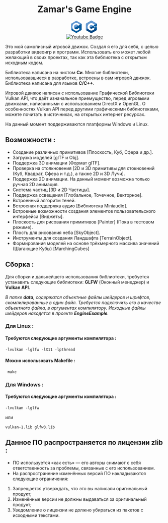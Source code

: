 <div align="center">  
  <h1> Zamar's Game Engine </h1>
  <img src="https://github.com/devicons/devicon/blob/master/icons/c/c-original.svg" title="C" alt="C" width="40" height="40"/>&nbsp;
  <img src="https://github.com/devicons/devicon/blob/master/icons/cplusplus/cplusplus-original.svg" title="C++" alt="C++" width="40" height="40"/>&nbsp;

  <div id="badges">
    <a href="https://www.youtube.com/channel/UCNJLDb9DbwjV7bNLtKzpajQ">
      <img src="https://img.shields.io/badge/YouTube-red?style=for-the-badge&logo=youtube&logoColor=white" alt="Youtube Badge"/>
    </a>
  </div>
</div>

Это мой самописный игровой движок. Создал я его для себя, с целью разработки видеоигр и программ. Использовать его может любой желающий в своих проектах,
так как эта библиотека с открытым исходным кодом.

Библиотека написана на чистом **Си**. Многие библиотеки, использовавшиеся в разработке, встроены в сам игровой движок. 
Библиотека написана для языков **С/С++**.

Игровой движок написан с использование Графической Библиотеки Vulkan API, что даёт изначальное приемущество, 
перед игровыми движками, написанными с использованием DirectX и OpenGL. О особенностях Vulkan API перед другими графическими библиотеками, можете почитать
в источниках, на открытых интернет ресурсах.

На данный момент поддерживаются платформы Windows и Linux.

## Возможности :
- Создание различных примитивов [Плоскость, Куб, Сфера и др.].
- Загрузка моделей [glTF и Obj]. 
- Поддержка 3D анимации [Формат glTF].
- Проверка на столкновения [2D и 3D примитивы для стокновений (Куб, Квадрат, Сфера и т.д.), а также 2D и 3D Лучи].
- Поддержка 2D анимации. На  данный момент возможна только ручная 2D анимация.
- Система частиц [3D и 2D Частицы].
- Поддержка освещения [Глобальное, Точечное, Векторное].
- Встроенный алгоритм теней.
- Встроеная поддержка аудио [Библиотека Miniaudio].
- Встроеные возможности создания элементов пользовательского интерфейса [Виджеты].
- Плоскость для рисования примитивов [Painter] (Пока в тестовом режиме).
- Плость для рисования неба [SkyObject].
- Инструменты для создания Ландшафта [TerrainObject].
- Формирования моделей на основе трёхмерного массива значений (Шагающие Кубы) [MarchingCubes]


## Сборка :

Для сборки и дальнейшего использования библиотеки, требуется устанавить следующие библиотеки: **GLFW** (Оконный менеджер) и **Vulkan API**.

*В папке **data**, содержатся объектные файлы шейдеров и шрифтов, скомпилированные в один файл. Требуется подключить его в качестве 
объектного файла, в аргументах компилятору. Исходные файлы шейдеров находятся в проекте **EngineExample**.*

### Для Linux :

#### Требуются следующие аргументы компилятора :

    -lvulkan -lglfw -lX11 -lpthread
    
    
#### Можно использовать Makefile :

     make

### Для Windows :

#### Требуются следующие аргументы компилятора :

    -lvulkan -lglfw

или

    vulkan-1.lib glfw3.lib
    
## Данное ПО распространяется по лицензии zlib :

- ПО используется «как есть» — его авторы снимают с себя ответственность за проблемы, связанные с его использованием.
- На распространение изменённых версий ПО накладываются следующие ограничения:

1. Запрещается утверждать, что это вы написали оригинальный продукт;
1. Изменённые версии не должны выдаваться за оригинальный продукт;
1. Уведомление о лицензии не должно убираться из пакетов с исходными текстами.

